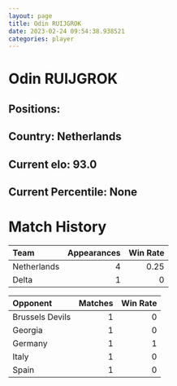 ```yaml
---  
layout: page  
title: Odin RUIJGROK  
date: 2023-02-24 09:54:38.938521  
categories: player  
---
```

# Odin RUIJGROK

## Positions: 

## Country: Netherlands

## Current elo: 93.0

## Current Percentile: None

# Match History


| Team        |   Appearances |   Win Rate |
|:------------|--------------:|-----------:|
| Netherlands |             4 |       0.25 |
| Delta       |             1 |       0    |

| Opponent        |   Matches |   Win Rate |
|:----------------|----------:|-----------:|
| Brussels Devils |         1 |          0 |
| Georgia         |         1 |          0 |
| Germany         |         1 |          1 |
| Italy           |         1 |          0 |
| Spain           |         1 |          0 |